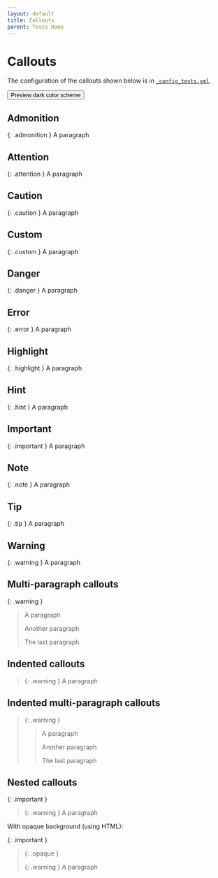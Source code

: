 ```yaml
---
layout: default
title: Callouts
parent: Tests Home
---
```


# Callouts

The configuration of the callouts shown below is in [`_config_tests.yml`](https://github.com/pdmosses/just-the-docs/blob/callouts/_config_tests.yml).

<button class="btn js-toggle-dark-mode">Preview dark color scheme</button>

<script>
const toggleDarkMode = document.querySelector('.js-toggle-dark-mode');

jtd.addEvent(toggleDarkMode, 'click', function(){
  if (jtd.getTheme() === 'dark') {
    jtd.setTheme('light');
    toggleDarkMode.textContent = 'Preview dark color scheme';
  } else {
    jtd.setTheme('dark');
    toggleDarkMode.textContent = 'Return to the light side';
  }
});
</script>

## Admonition

{: .admonition }
A paragraph

## Attention

{: .attention }
A paragraph

## Caution

{: .caution }
A paragraph

## Custom

{: .custom }
A paragraph

## Danger

{: .danger }
A paragraph

## Error

{: .error }
A paragraph

## Highlight

{: .highlight }
A paragraph

## Hint

{: .hint }
A paragraph

## Important

{: .important }
A paragraph

## Note

{: .note }
A paragraph

## Tip

{: .tip }
A paragraph

## Warning

{: .warning }
A paragraph

## Multi-paragraph callouts

{: .warning }
> A paragraph
>
> Another paragraph
>
> The last paragraph

## Indented callouts

> {: .warning }
  A paragraph

  
## Indented multi-paragraph callouts

> {: .warning }
> > A paragraph
> >
> > Another paragraph
> >
> > The last paragraph

## Nested callouts

{: .important }
> <div markdown="block">
> {: .warning }
> A paragraph
> </div>

With opaque background (using HTML):

{: .important }
> {: .opaque }
> <div markdown="block">
> {: .warning }
> A paragraph
> </div>
